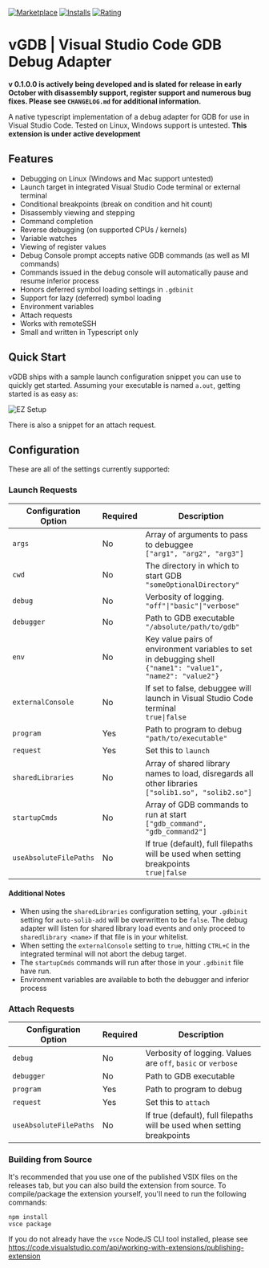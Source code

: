 [![Marketplace](https://vsmarketplacebadge.apphb.com/version-short/penagos.vgdb.svg)](https://marketplace.visualstudio.com/items?itemName=penagos.vgdb)
[![Installs](https://vsmarketplacebadge.apphb.com/installs-short/penagos.vgdb.svg)](https://marketplace.visualstudio.com/items?itemName=penagos.vgdb)
[![Rating](https://vsmarketplacebadge.apphb.com/rating-short/penagos.vgdb.svg)](https://marketplace.visualstudio.com/items?itemName=penagos.vgdb&ssr=false#review-details)
# vGDB | Visual Studio Code GDB Debug Adapter

**v 0.1.0.0 is actively being developed and is slated for release in early October with disassembly support, register support and numerous bug fixes. Please see `CHANGELOG.md` for additional information.**

A native typescript implementation of a debug adapter for GDB for use in Visual Studio Code. Tested on Linux, Windows support is untested. **This extension is under active development**

## Features

- Debugging on Linux (Windows and Mac support untested)
- Launch target in integrated Visual Studio Code terminal or external terminal
- Conditional breakpoints (break on condition and hit count)
- Disassembly viewing and stepping
- Command completion
- Reverse debugging (on supported CPUs / kernels)
- Variable watches
- Viewing of register values
- Debug Console prompt accepts native GDB commands (as well as MI commands)
- Commands issued in the debug console will automatically pause and resume inferior process
- Honors deferred symbol loading settings in `.gdbinit`
- Support for lazy (deferred) symbol loading
- Environment variables
- Attach requests
- Works with remoteSSH
- Small and written in Typescript only

## Quick Start

vGDB ships with a sample launch configuration snippet you can use to quickly get started. Assuming your executable is named `a.out`, getting started is as easy as:

![EZ Setup](resources/ezsetup.gif)

There is also a snippet for an attach request.

## Configuration

These are all of the settings currently supported:

### Launch Requests

| Configuration Option  | Required | Description                                                              |
| --------------------- |----------|--------------------------------------------------------------------------|
| `args`                | No       | Array of arguments to pass to debuggee<br>```["arg1", "arg2", "arg3"]``` |
| `cwd`                 | No       | The directory in which to start GDB<br>```"someOptionalDirectory"```     |
| `debug`               | No       | Verbosity of logging.<br>```"off"\|"basic"\|"verbose"```                 |
| `debugger`            | No       | Path to GDB executable<br>```"/absolute/path/to/gdb"```                  |
| `env`                 | No       | Key value pairs of environment variables to set in debugging shell<br>```{"name1": "value1", "name2": "value2"}``` |
| `externalConsole`     | No       | If set to false, debuggee will launch in Visual Studio Code terminal<br>```true\|false``` |
| `program`             | Yes      | Path to program to debug<br>```"path/to/executable"```                   |
| `request`             | Yes      | Set this to `launch`                                                     |
| `sharedLibraries`     | No       | Array of shared library names to load, disregards all other libraries<br>```["solib1.so", "solib2.so"]``` |
| `startupCmds`         | No       | Array of GDB commands to run at start<br>```["gdb_command", "gdb_command2"]``` |
| `useAbsoluteFilePaths`| No       | If true (default), full filepaths will be used when setting breakpoints<br>```true\|false``` |


#### Additional Notes
- When using the `sharedLibraries` configuration setting, your `.gdbinit` setting for `auto-solib-add` will be overwritten to be `false`. The debug adapter will listen for shared library load events and only proceed to `sharedlibrary <name>` if that file is in your whitelist.
- When setting the `externalConsole` setting to `true`, hitting `CTRL+C` in the integrated terminal will not abort the debug target.
- The `startupCmds` commands will run after those in your `.gdbinit` file have run.
- Environment variables are available to both the debugger and inferior process

### Attach Requests

| Configuration Option  | Required | Description                                                              |
| --------------------- |----------|--------------------------------------------------------------------------|
| `debug`               | No       | Verbosity of logging. Values are `off`, `basic` or `verbose`             |
| `debugger`            | No       | Path to GDB executable                                                   |
| `program`             | Yes      | Path to program to debug                                                 |
| `request`             | Yes      | Set this to `attach`                                                     |
| `useAbsoluteFilePaths`| No       | If true (default), full filepaths will be used when setting breakpoints  |

### Building from Source

It's recommended that you use one of the published VSIX files on the releases tab, but you can also build the extension from source. To compile/package the extension yourself, you'll need to run the following commands:

```
npm install
vsce package
```

If you do not already have the `vsce` NodeJS CLI tool installed, please see https://code.visualstudio.com/api/working-with-extensions/publishing-extension
